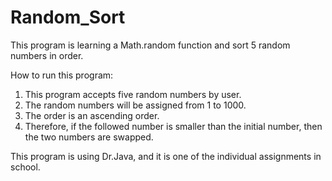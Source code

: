 # Random_Sort
This program is learning a Math.random function and sort 5 random numbers in order.

How to run this program:
1) This program accepts five random numbers by user.
2) The random numbers will be assigned from 1 to 1000.
3) The order is an ascending order. 
4) Therefore, if the followed number is smaller than the initial number, then the two numbers are swapped.

This program is using Dr.Java, and it is one of the individual assignments in school.
